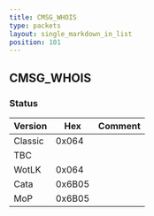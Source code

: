 ```yaml
---
title: CMSG_WHOIS
type: packets
layout: single_markdown_in_list
position: 101
---
```


## CMSG_WHOIS

### Status

Version    | Hex        | Comment
---------- | ---------- | ---------- 
Classic    | 0x064      | 
TBC        |            |
WotLK      | 0x064      | 
Cata       | 0x6B05     | 
MoP        | 0x6B05     | 